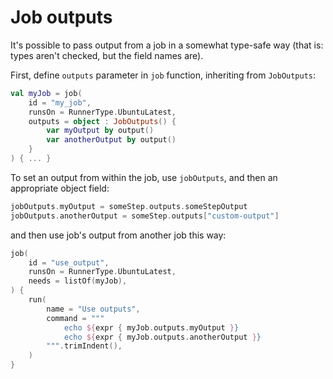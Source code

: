 # Job outputs

It's possible to pass output from a job in a somewhat type-safe way (that is: types aren't checked, but the field names
are).

First, define `outputs` parameter in `job` function, inheriting from `JobOutputs`:

```kotlin hl_lines="4-7"
val myJob = job(
    id = "my_job",
    runsOn = RunnerType.UbuntuLatest,
    outputs = object : JobOutputs() {
        var myOutput by output()
        var anotherOutput by output()
    }
) { ... }
```

To set an output from within the job, use `jobOutputs`, and then an appropriate object field:

```kotlin
jobOutputs.myOutput = someStep.outputs.someStepOutput
jobOutputs.anotherOutput = someStep.outputs["custom-output"]
```

and then use job's output from another job this way:

```kotlin hl_lines="9-10"
job(
    id = "use_output",
    runsOn = RunnerType.UbuntuLatest,
    needs = listOf(myJob),
) {
    run(
        name = "Use outputs",
        command = """
            echo ${expr { myJob.outputs.myOutput }}
            echo ${expr { myJob.outputs.anotherOutput }}
        """.trimIndent(),
    )
}
```
